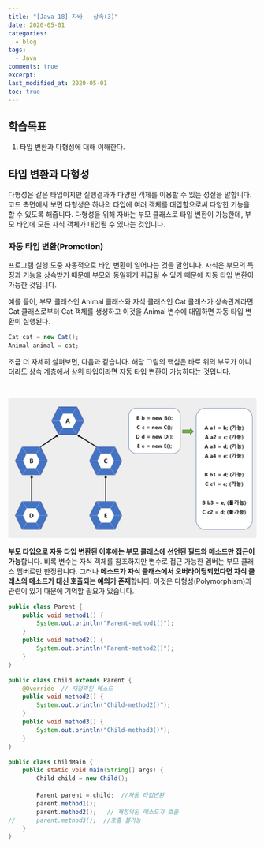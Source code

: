 ```yaml
---
title: "[Java 18] 자바 - 상속(3)"
date: 2020-05-01
categories:
  - blog
tags:
  - Java
comments: true
excerpt: 
last_modified_at: 2020-05-01
toc: true
---
```


## 학습목표

1. 타입 변환과 다형성에 대해 이해한다.

## 타입 변환과 다형성

다형성은 같은 타입이지만 실행결과가 다양한 객체를 이용할 수 있는 성질을 말합니다. 코드 측면에서 보면 다형성은 하나의 타입에 여러 객체를 대입함으로써 다양한 기능을 할 수 있도록 해줍니다. 다형성을 위해 자바는 부모 클래스로 타입 변환이 가능한데, 부모 타입에 모든 자식 객체가 대입될 수 있다는 것입니다.

### 자동 타입 변환(Promotion)

프로그램 실행 도중 자동적으로 타입 변환이 일어나는 것을 말합니다. 자식은 부모의 특징과 기능을 상속받기 때문에 부모와 동일하게 취급될 수 있기 때문에 자동 타입 변환이 가능한 것입니다. 

예를 들어, 부모 클래스인 Animal 클래스와 자식 클래스인 Cat 클래스가 상속관계라면 Cat 클래스로부터 Cat 객체를 생성하고 이것을 Animal 변수에 대입하면 자동 타입 변환이 실행된다.


```java
Cat cat = new Cat();
Animal animal = cat;
```

조금 더 자세히 살펴보면, 다음과 같습니다. 해당 그림의 핵심은 바로 위의 부모가 아니더라도 상속 계층에서 상위 타입이라면 자동 타입 변환이 가능하다는 것입니다.

<br/>

![자동타입변환](\assets\images\java\java-basic18\poly01.png)


**부모 타입으로 자동 타입 변환된 이후에는 부모 클래스에 선언된 필드와 메소드만 접근이 가능**합니다. 비록 변수는 자식 객체를 참조하지만 변수로 접근 가능한 멤버는 부모 클래스 멤버로만 한정됩니다. 
그러나 **메소드가 자식 클래스에서 오버라이딩되었다면 자식 클래스의 메소드가 대신 호출되는 예외가 존재**합니다. 이것은 다형성(Polymorphism)과 관련이 있기 때문에 기억할 필요가 있습니다.

```java
public class Parent {
	public void method1() {
		System.out.println("Parent-method1()");
	}
	public void method2() {
		System.out.println("Parent-method2()");
	}
}
```

```java
public class Child extends Parent {
	@Override  // 재정의된 메소드
	public void method2() {
		System.out.println("Child-method2()");
	}
	public void method3() {
		System.out.println("Child-method3()");
	}
}
```

```java
public class ChildMain {
	public static void main(String[] args) {
		Child child = new Child();

		Parent parent = child;	//자동 타입변환
		parent.method1();
		parent.method2();	// 재정의된 메소드가 호출
//		parent.method3();  //호출 불가능
	}
}
```











